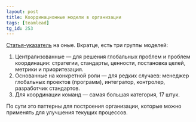 ```yaml
---
layout: post
title: Координационные модели в организации
tags: [teamlead]
tg_id: 253
---
```

[Статья-указатель](https://www.rubick.com/coordination-models/) на оные. Вкратце, есть три группы моделей:
1. Централизованные — для решения глобальных проблем и проблем координации: стратегии, стандарты, ценности, постановка целей, метрики и приоритезация.
2. Основанные на конкретной роли — для редких случаев: менеджер глобальных проектов (программ), интегратор, контролер, разработчик стандартов.
3. Для координации команд — самая большая категория, 17 штук.

По сути это паттерны для построения организации, которые можно применять для улучшения текущих процессов.

